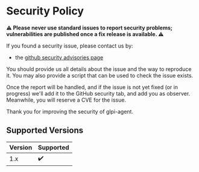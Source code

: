# Security Policy

**⚠️ Please never use standard issues to report security problems; vulnerabilities are published once a fix release is available. ⚠️**

If you found a security issue, please contact us by:

- the [github security advisories page](https://github.com/allanlopesprado/backup-glpi/security/advisories)

You should provide us all details about the issue and the way to reproduce it.
You may also provide a script that can be used to check the issue exists.

Once the report will be handled, and if the issue is not yet fixed (or in progress)
we'll add it to the GitHub security tab, and add you as observer. Meanwhile,
you will reserve a CVE for the issue.

Thank you for improving the security of glpi-agent.

## Supported Versions

| Version | Supported          |
| ------- | ------------------ |
| 1.x     | :heavy_check_mark: |
